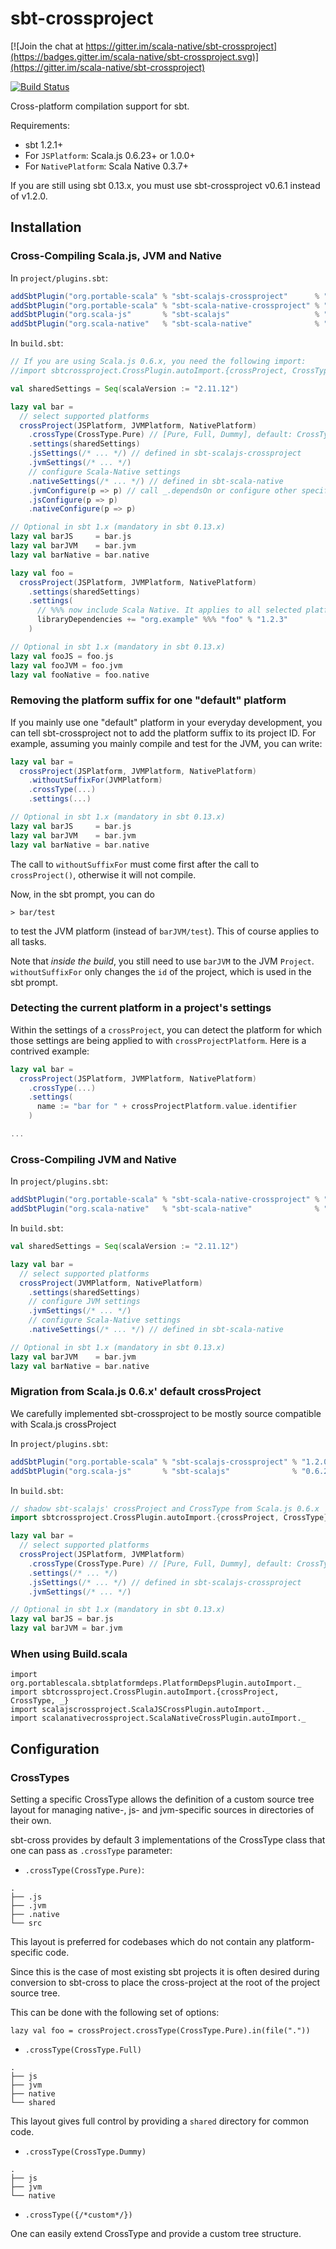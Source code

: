 <h1>sbt-crossproject</h1>


[![Join the chat at https://gitter.im/scala-native/sbt-crossproject](https://badges.gitter.im/scala-native/sbt-crossproject.svg)](https://gitter.im/scala-native/sbt-crossproject)

[![Build Status](https://github.com/portable-scala/sbt-crossproject/actions/workflows/ci.yml/badge.svg)](https://github.com/portable-scala/sbt-crossproject/actions)

Cross-platform compilation support for sbt.

Requirements:

* sbt 1.2.1+
* For `JSPlatform`: Scala.js 0.6.23+ or 1.0.0+
* For `NativePlatform`: Scala Native 0.3.7+

If you are still using sbt 0.13.x, you must use sbt-crossproject v0.6.1 instead of v1.2.0.

<h2>Installation</h2>

<h3>Cross-Compiling Scala.js, JVM and Native</h3>

In `project/plugins.sbt`:

```scala
addSbtPlugin("org.portable-scala" % "sbt-scalajs-crossproject"      % "1.2.0")
addSbtPlugin("org.portable-scala" % "sbt-scala-native-crossproject" % "1.2.0")
addSbtPlugin("org.scala-js"       % "sbt-scalajs"                   % "1.0.0")
addSbtPlugin("org.scala-native"   % "sbt-scala-native"              % "0.3.7")
```

In `build.sbt`:

```scala
// If you are using Scala.js 0.6.x, you need the following import:
//import sbtcrossproject.CrossPlugin.autoImport.{crossProject, CrossType}

val sharedSettings = Seq(scalaVersion := "2.11.12")

lazy val bar =
  // select supported platforms
  crossProject(JSPlatform, JVMPlatform, NativePlatform)
    .crossType(CrossType.Pure) // [Pure, Full, Dummy], default: CrossType.Full
    .settings(sharedSettings)
    .jsSettings(/* ... */) // defined in sbt-scalajs-crossproject
    .jvmSettings(/* ... */)
    // configure Scala-Native settings
    .nativeSettings(/* ... */) // defined in sbt-scala-native
    .jvmConfigure(p => p) // call _.dependsOn or configure other specific properties specific to the jvm
    .jsConfigure(p => p)
    .nativeConfigure(p => p)

// Optional in sbt 1.x (mandatory in sbt 0.13.x)
lazy val barJS     = bar.js
lazy val barJVM    = bar.jvm
lazy val barNative = bar.native

lazy val foo =
  crossProject(JSPlatform, JVMPlatform, NativePlatform)
    .settings(sharedSettings)
    .settings(
      // %%% now include Scala Native. It applies to all selected platforms
      libraryDependencies += "org.example" %%% "foo" % "1.2.3"
    )

// Optional in sbt 1.x (mandatory in sbt 0.13.x)
lazy val fooJS = foo.js
lazy val fooJVM = foo.jvm
lazy val fooNative = foo.native
```

<h3>Removing the platform suffix for one "default" platform</h3>

If you mainly use one "default" platform in your everyday development, you can tell sbt-crossproject not to add the platform suffix to its project ID.
For example, assuming you mainly compile and test for the JVM, you can write:

```scala
lazy val bar =
  crossProject(JSPlatform, JVMPlatform, NativePlatform)
    .withoutSuffixFor(JVMPlatform)
    .crossType(...)
    .settings(...)

// Optional in sbt 1.x (mandatory in sbt 0.13.x)
lazy val barJS     = bar.js
lazy val barJVM    = bar.jvm
lazy val barNative = bar.native
```

The call to `withoutSuffixFor` must come first after the call to `crossProject()`, otherwise it will not compile.

Now, in the sbt prompt, you can do

```
> bar/test
```

to test the JVM platform (instead of `barJVM/test`).
This of course applies to all tasks.

Note that *inside the build*, you still need to use `barJVM` to the JVM `Project`.
`withoutSuffixFor` only changes the `id` of the project, which is used in the sbt prompt.

<h3>Detecting the current platform in a project's settings</h3>

Within the settings of a `crossProject`, you can detect the platform for which those settings are being applied to with `crossProjectPlatform`.
Here is a contrived example:

```scala
lazy val bar =
  crossProject(JSPlatform, JVMPlatform, NativePlatform)
    .crossType(...)
    .settings(
      name := "bar for " + crossProjectPlatform.value.identifier
    )

...
```

<h3>Cross-Compiling JVM and Native</h3>

In `project/plugins.sbt`:

```scala
addSbtPlugin("org.portable-scala" % "sbt-scala-native-crossproject" % "1.2.0")
addSbtPlugin("org.scala-native"   % "sbt-scala-native"              % "0.3.7")
```

In `build.sbt`:

```scala
val sharedSettings = Seq(scalaVersion := "2.11.12")

lazy val bar =
  // select supported platforms
  crossProject(JVMPlatform, NativePlatform)
    .settings(sharedSettings)
    // configure JVM settings
    .jvmSettings(/* ... */)
    // configure Scala-Native settings
    .nativeSettings(/* ... */) // defined in sbt-scala-native

// Optional in sbt 1.x (mandatory in sbt 0.13.x)
lazy val barJVM    = bar.jvm
lazy val barNative = bar.native
```

<h3>Migration from Scala.js 0.6.x' default crossProject</h3>

We carefully implemented sbt-crossproject to be mostly source compatible with Scala.js crossProject

In `project/plugins.sbt`:

```scala
addSbtPlugin("org.portable-scala" % "sbt-scalajs-crossproject" % "1.2.0")
addSbtPlugin("org.scala-js"       % "sbt-scalajs"              % "0.6.23")
```

In `build.sbt`:

```scala
// shadow sbt-scalajs' crossProject and CrossType from Scala.js 0.6.x
import sbtcrossproject.CrossPlugin.autoImport.{crossProject, CrossType}

lazy val bar =
  // select supported platforms
  crossProject(JSPlatform, JVMPlatform)
    .crossType(CrossType.Pure) // [Pure, Full, Dummy], default: CrossType.Full
    .settings(/* ... */)
    .jsSettings(/* ... */) // defined in sbt-scalajs-crossproject
    .jvmSettings(/* ... */)

// Optional in sbt 1.x (mandatory in sbt 0.13.x)
lazy val barJS = bar.js
lazy val barJVM = bar.jvm
```

<h3>When using Build.scala</h3>

```
import org.portablescala.sbtplatformdeps.PlatformDepsPlugin.autoImport._
import sbtcrossproject.CrossPlugin.autoImport.{crossProject, CrossType, _}
import scalajscrossproject.ScalaJSCrossPlugin.autoImport._
import scalanativecrossproject.ScalaNativeCrossPlugin.autoImport._
```

<h2>Configuration</h2>

<h3>CrossTypes</h3>

Setting a specific CrossType allows the definition of a custom source tree
layout for managing native-, js- and jvm-specific sources in directories of their
own.

sbt-cross provides by default 3 implementations of the CrossType class that one can
pass as `.crossType` parameter:

- `.crossType(CrossType.Pure)`:

```
.
├── .js
├── .jvm
├── .native
└── src
```
This layout is preferred for codebases which do not contain any platform-specific code.

Since this is the case of most existing sbt projects it is often desired during conversion to sbt-cross to place the cross-project at the root of the project source tree.

This can be done with the following set of options:

`lazy val foo = crossProject.crossType(CrossType.Pure).in(file("."))`

- `.crossType(CrossType.Full)`

```
.
├── js
├── jvm
├── native
└── shared
```

This layout gives full control by providing a `shared` directory for common code.

- `.crossType(CrossType.Dummy)`

```
.
├── js
├── jvm
└── native
```

- `.crossType({/*custom*/})`

One can easily extend CrossType and provide a custom tree structure.

